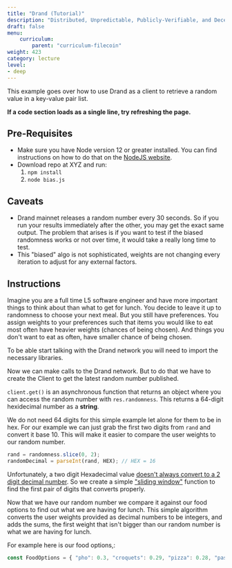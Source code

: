 ```yaml
---
title: "Drand (Tutorial)"
description: "Distributed, Unpredictable, Publicly-Verifiable, and Decentralized Randomness Generator"
draft: false
menu:
    curriculum:
        parent: "curriculum-filecoin"
weight: 423
category: lecture
level:
- deep
---
```

This example goes over how to use Drand as a client to retrieve a random value in a key-value pair list. 

**If a code section loads as a single line, try refreshing the page.**

## Pre-Requisites
* Make sure you have Node version 12 or greater installed. You can find instructions on how to do that on the [NodeJS website](https://nodejs.org/en/).
* Download repo at XYZ and run:
   1) `npm install`
   2) `node bias.js`

## Caveats
* Drand mainnet releases a random number every 30 seconds. So if you run your results immediately after the other, you may get the exact same output. The problem that arises is if you want to test if the biased randomness works or not over time, it would take a really long time to test.
* This "biased" algo is not sophisticated, weights are not changing every iteration to adjust for any external factors. 

## Instructions
Imagine you are a full time L5 software engineer and have more important things to think about than what to get for lunch.
You decide to leave it up to randomness to choose your next meal. But you still have preferences. You assign weights to your preferences such that items you would like to eat most often have heavier weights (chances of being chosen). And things you don't want to eat as often, have smaller chance of being chosen.

To be able start talking with the Drand network you will need to import the necessary libraries.

<script src="https://emgithub.com/embed-v2.js?target=https%3A%2F%2Fgithub.com%2Fmrodriguez3313%2Fdrandexample%2Fblob%2Fmain%2Fbias.js%23L1-L12&style=github-dark-dimmed&type=code&showBorder=on&showLineNumbers=on&showFileMeta=on&showFullPath=on&showCopy=on"></script>

Now we can make calls to the Drand network. But to do that we have to create the Client to get the latest random number published.

<script src="https://emgithub.com/embed-v2.js?target=https%3A%2F%2Fgithub.com%2Fmrodriguez3313%2Fdrandexample%2Fblob%2Fmain%2Fbias.js%23L19-L28&style=github-dark-dimmed&type=code&showBorder=on&showLineNumbers=on&showFileMeta=on&showFullPath=on&showCopy=on"></script>

`client.get()` is an asynchronous function that returns an object where you can access the random number with `res.randomness`. This returns a 64-digit hexidecimal number as a **string**.

We do not need 64 digits for this simple example let alone for them to be in hex. For our example we can just grab the first two digits from `rand` and convert it base 10. This will make it easier to compare the user weights to our random number.

``` javascript
rand = randomness.slice(0, 2);
randomDecimal = parseInt(rand, HEX); // HEX = 16
```

 Unfortunately, a two digit Hexadecimal value [doesn't always convert to a 2 digit decimal number](https://kb.iu.edu/d/afdl). So we create a simple ["sliding window"](https://www.geeksforgeeks.org/window-sliding-technique/) function to find the first pair of digits that converts properly.
 
<script src="https://emgithub.com/embed-v2.js?target=https%3A%2F%2Fgithub.com%2Fmrodriguez3313%2Fdrandexample%2Fblob%2Fmain%2Fbias.js%23L47-L61&style=github-dark-dimmed&type=code&showBorder=on&showLineNumbers=on&showFileMeta=on&showFullPath=on&showCopy=on"></script>

Now that we have our random number we compare it against our food options to find out what we are having for lunch. This simple algorithm converts the user weights provided as decimal numbers to be integers, and adds the sums, the first weight that isn't bigger than our random number is what we are having for lunch.

For example here is our food options,:
``` javascript
const FoodOptions = { "pho": 0.3, "croquets": 0.29, "pizza": 0.28, "pasta": 0.07, "molé_verde": 0.03, "shrimp": .03 };
```
<script src="https://emgithub.com/embed-v2.js?target=https%3A%2F%2Fgithub.com%2Fmrodriguez3313%2Fdrandexample%2Fblob%2Fmain%2Fbias.js%23L33-L40&style=github-dark-dimmed&type=code&showBorder=on&showLineNumbers=on&showFileMeta=on&showFullPath=on&showCopy=on"></script>